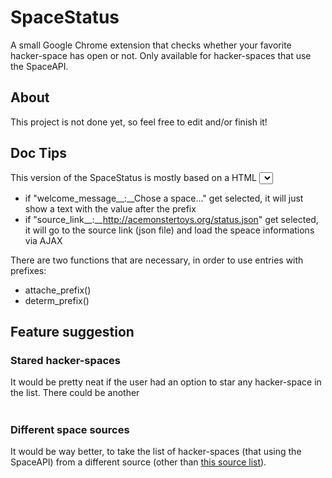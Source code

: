 SpaceStatus
===========

A small Google Chrome extension that checks whether your favorite hacker-space has open or not. Only available for hacker-spaces that use the SpaceAPI.

## About

This project is not done yet, so feel free to edit and/or finish it!

## Doc Tips

This version of the SpaceStatus is mostly based on a HTML <select> element. Each entry value in the <selecct> element can be a link, a message, etc., so it uses in each value a prefix ("__:__") to determ the purpose of the entry and the way, the entry should be treated.
Here is a quick example:
- if "welcome_message__:__Chose a space..." get selected, it will just show a text with the value after the prefix
- if "source_link__:__http://acemonstertoys.org/status.json" get selected, it will go to the source link (json file) and load the speace informations via AJAX

There are two functions that are necessary, in order to use entries with prefixes:
- attache_prefix()
- determ_prefix()

## Feature suggestion

### Stared hacker-spaces

It would be pretty neat if the user had an option to star any hacker-space in the list. There could be another <optgroup> element in the drop down menu, which gives quick access to the stared hacker-space.

### Different space sources

It would be way better, to take the list of hacker-spaces (that using the SpaceAPI) from a different source (other than [this source list](https://raw.github.com/SpaceApi/OpenSpaceDirectory/master/directory.json)).
